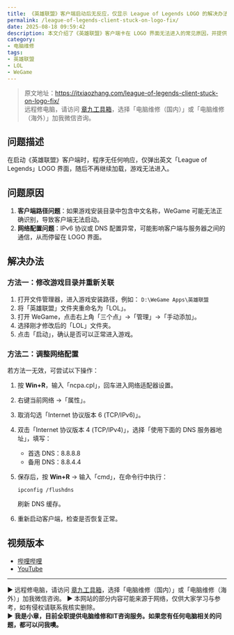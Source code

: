 ```yaml
---
title: 《英雄联盟》客户端启动后无反应，仅显示 League of Legends LOGO 的解决办法
permalink: /league-of-legends-client-stuck-on-logo-fix/
date: 2025-08-18 09:59:42
description: 本文介绍了《英雄联盟》客户端卡在 LOGO 界面无法进入的常见原因，并提供了两种解决方法：修改游戏目录名称和调整网络配置。
category:
- 电脑维修
tags:
- 英雄联盟
- LOL
- WeGame
---
```


> 原文地址：<https://itxiaozhang.com/league-of-legends-client-stuck-on-logo-fix/>  
> 远程修电脑，请访问 [章九工具箱](https://zhang9.com/)，选择「电脑维修（国内）」或「电脑维修（海外）」加我微信咨询。    


## 问题描述

在启动《英雄联盟》客户端时，程序无任何响应，仅弹出英文「League of Legends」LOGO 界面，随后不再继续加载，游戏无法进入。

## 问题原因

1. **客户端路径问题**：如果游戏安装目录中包含中文名称，WeGame 可能无法正确识别，导致客户端无法启动。
2. **网络配置问题**：IPv6 协议或 DNS 配置异常，可能影响客户端与服务器之间的通信，从而停留在 LOGO 界面。

## 解决办法

### 方法一：修改游戏目录并重新关联

1. 打开文件管理器，进入游戏安装路径，例如：
   `D:\WeGame Apps\英雄联盟`
2. 将「英雄联盟」文件夹重命名为「LOL」。
3. 打开 WeGame，点击右上角「三个点」→「管理」→「手动添加」。
4. 选择刚才修改后的「LOL」文件夹。
5. 点击「启动」，确认是否可以正常进入游戏。

### 方法二：调整网络配置

若方法一无效，可尝试以下操作：

1. 按 **Win+R**，输入「ncpa.cpl」，回车进入网络适配器设置。
2. 右键当前网络 →「属性」。
3. 取消勾选「Internet 协议版本 6 (TCP/IPv6)」。
4. 双击「Internet 协议版本 4 (TCP/IPv4)」，选择「使用下面的 DNS 服务器地址」，填写：

   * 首选 DNS：8.8.8.8
   * 备用 DNS：8.8.4.4
5. 保存后，按 **Win+R** → 输入「cmd」，在命令行中执行：

   ```
   ipconfig /flushdns
   ```

   刷新 DNS 缓存。
6. 重新启动客户端，检查是否恢复正常。




## 视频版本

- [哔哩哔哩](https://space.bilibili.com/3546607630944387)
- [YouTube](https://www.youtube.com/@itxiaozhang)

---
▶ 远程修电脑，请访问 [章九工具箱](https://zhang9.com/)，选择「电脑维修（国内）」或「电脑维修（海外）」加我微信咨询。 
▶ 本网站的部分内容可能来源于网络，仅供大家学习与参考，如有侵权请联系我核实删除。  
▶ **我是小章，目前全职提供电脑维修和IT咨询服务。如果您有任何电脑相关的问题，都可以问我噢。**  
